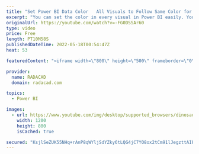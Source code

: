 ```yaml
---
title: "Set Power BI Data Color   All Visuals to Follow Same Color for the Same Data Point"
excerpt: "You can set the color in every visual in Power BI easily. You can also set the color of multiple visuals at the same time using Themes. However, what if you want to set the same color for the same data point? For example, You want the Gender Female to be always colored Orange in all the charts and visuals."
originalUrl: https://youtube.com/watch?v=-FG0DSSAr60
type: video
price: Free
length: PT10M58S
publishedDateTime: 2022-05-18T00:54:47Z
heat: 53

featuredContent: "<iframe width=\"800\" height=\"500\" frameborder=\"0\" src=\"https://www.youtube.com/embed/-FG0DSSAr60\" allow=\"accelerometer; autoplay; encrypted-media; gyroscope; picture-in-picture\" allowfullscreen></iframe>"

provider:
  name: RADACAD
  domain: radacad.com

topics:
  - Power BI

images:
  - url: https://www.youtube.com/img/desktop/supported_browsers/dinosaur.png
    width: 1200
    height: 800
    isCached: true

secured: "KsjlSeZUK55NHq+rAnP8qWYljSdYZky6tLQG4jC7YO8ox2tCm91lJegzttAIFLlX84io62RGl5KRkLcmN2Iwcg1ckr21fSHQOlParapl6AZitQayadlKAmDk0ORjI74kAlwJiijzgTAKAWCwJgX4Kc+102Z6EE0SqlJDzbuql+tM+0+6eADXAiJ+9n0AJ+fVDjwmzSISAUONURuDiK/cQc/Gi2STbe4NeWjHFiuFJCihbd7lZ441XmzdS4E+bmu6o9dGhE7aSo0YVtb1wwBo6rtvhM1K6VPocCxPoxWv/J7PpfWmSEvVh4Isa7phb4NFtA/Vz0NTpFLBpKY5e3Gju2GgSJ4y681uxaHOsiiQ8VNCiWlYe2+/+AHHqBEEhwd0JvIod28jfKrVw08dXlBKm7Mis78TBNLTGG56GcQSpS0=;DY8tXzpzhoCNCQ0OLeCEcA=="
---
```


